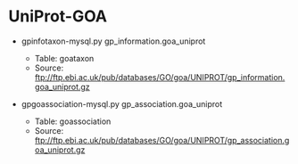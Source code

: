 # UniProt-GOA

* gpinfotaxon-mysql.py gp_information.goa_uniprot
	* Table: goataxon
	* Source: ftp://ftp.ebi.ac.uk/pub/databases/GO/goa/UNIPROT/gp_information.goa_uniprot.gz

* gpgoassociation-mysql.py gp_association.goa_uniprot 
	* Table: goassociation
	* Source: ftp://ftp.ebi.ac.uk/pub/databases/GO/goa/UNIPROT/gp_association.goa_uniprot.gz

